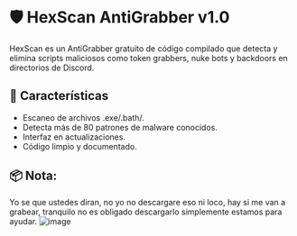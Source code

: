 # 🛡️ HexScan AntiGrabber v1.0

HexScan es un AntiGrabber gratuito de código compilado que detecta y elimina scripts maliciosos como token grabbers, nuke bots y backdoors en directorios de Discord.

## 🚀 Características
- Escaneo de archivos .exe/.bath/.
- Detecta más de 80 patrones de malware conocidos.
- Interfaz en actualizaciones.
- Código limpio y documentado.

## 📦 Nota:

Yo se que ustedes diran, no yo no descargare eso ni loco, hay si me van a grabear,
tranquilo no es obligado descargarlo simplemente estamos para ayudar.
![image](https://github.com/user-attachments/assets/4c1c4422-852f-4dfc-9a08-a22d5cd48073)
